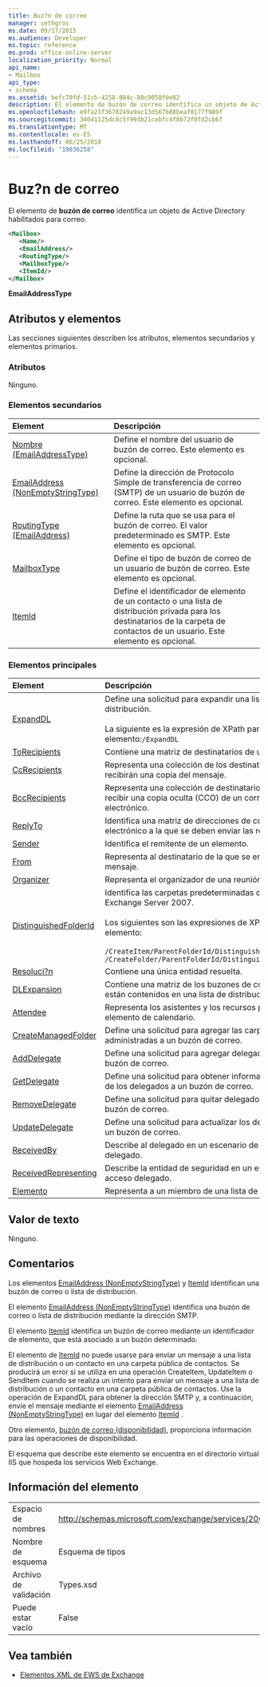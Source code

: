 ```yaml
---
title: Buz?n de correo
manager: sethgros
ms.date: 09/17/2015
ms.audience: Developer
ms.topic: reference
ms.prod: office-online-server
localization_priority: Normal
api_name:
- Mailbox
api_type:
- schema
ms.assetid: befc70fd-51cb-4258-884c-80c9050f0e82
description: El elemento de buzón de correo identifica un objeto de Active Directory habilitados para correo.
ms.openlocfilehash: e9fa21f3678249a9ac13d567b88beaf0177f989f
ms.sourcegitcommit: 34041125dc8c5f993b21cebfc4f8b72f0fd2cb6f
ms.translationtype: MT
ms.contentlocale: es-ES
ms.lasthandoff: 06/25/2018
ms.locfileid: "19836258"
---
```

# <a name="mailbox"></a>Buz?n de correo

El elemento de **buzón de correo** identifica un objeto de Active Directory habilitados para correo. 
  
```XML
<Mailbox>
   <Name/>
   <EmailAddress/>
   <RoutingType/>
   <MailboxType/>
   <ItemId/>
</Mailbox>
```

**EmailAddressType**

## <a name="attributes-and-elements"></a>Atributos y elementos

Las secciones siguientes describen los atributos, elementos secundarios y elementos primarios.
  
### <a name="attributes"></a>Atributos

Ninguno.
  
### <a name="child-elements"></a>Elementos secundarios

|**Element**|**Descripción**|
|:-----|:-----|
|[Nombre (EmailAddressType)](name-emailaddresstype.md) <br/> |Define el nombre del usuario de buzón de correo. Este elemento es opcional.  <br/> |
|[EmailAddress (NonEmptyStringType)](emailaddress-nonemptystringtype.md) <br/> |Define la dirección de Protocolo Simple de transferencia de correo (SMTP) de un usuario de buzón de correo. Este elemento es opcional.  <br/> |
|[RoutingType (EmailAddress)](routingtype-emailaddress.md) <br/> |Define la ruta que se usa para el buzón de correo. El valor predeterminado es SMTP. Este elemento es opcional.  <br/> |
|[MailboxType](mailboxtype.md) <br/> |Define el tipo de buzón de correo de un usuario de buzón de correo. Este elemento es opcional.  <br/> |
|[ItemId](itemid.md) <br/> |Define el identificador de elemento de un contacto o una lista de distribución privada para los destinatarios de la carpeta de contactos de un usuario. Este elemento es opcional.  <br/> |
   
### <a name="parent-elements"></a>Elementos principales

|**Element**|**Descripción**|
|:-----|:-----|
|[ExpandDL](expanddl.md) <br/> |Define una solicitud para expandir una lista de distribución. <br/> <br/> La siguiente es la expresión de XPath para este elemento:` /ExpandDL ` <br/> |
|[ToRecipients](torecipients.md) <br/> |Contiene una matriz de destinatarios de un elemento.  <br/> |
|[CcRecipients](ccrecipients.md) <br/> |Representa una colección de los destinatarios que recibirán una copia del mensaje.  <br/> |
|[BccRecipients](bccrecipients.md) <br/> |Representa una colección de destinatarios para recibir una copia oculta (CCO) de un correo electrónico.  <br/> |
|[ReplyTo](replyto.md) <br/> |Identifica una matriz de direcciones de correo electrónico a la que se deben enviar las respuestas.  <br/> |
|[Sender](sender.md) <br/> |Identifica el remitente de un elemento.  <br/> |
|[From](from.md) <br/> |Representa al destinatario de la que se envió el mensaje.  <br/> |
|[Organizer](organizer.md) <br/> |Representa el organizador de una reunión.  <br/> |
|[DistinguishedFolderId](distinguishedfolderid.md) <br/> | Identifica las carpetas predeterminadas de Microsoft Exchange Server 2007.  <br/><br/>  Los siguientes son las expresiones de XPath para este elemento: <br/> <br/>  `/CreateItem/ParentFolderId/DistinguishedFolderId` <br/>  `/CreateFolder/ParentFolderId/DistinguishedFolderId` <br/> |
|[Resoluci?n](resolution.md) <br/> |Contiene una única entidad resuelta.  <br/> |
|[DLExpansion](dlexpansion.md) <br/> |Contiene una matriz de los buzones de correo que están contenidos en una lista de distribución.  <br/> |
|[Attendee](attendee.md) <br/> |Representa los asistentes y los recursos para un elemento de calendario.  <br/> |
|[CreateManagedFolder](createmanagedfolder.md) <br/> |Define una solicitud para agregar las carpetas administradas a un buzón de correo.  <br/> |
|[AddDelegate](adddelegate.md) <br/> |Define una solicitud para agregar delegados a un buzón de correo.  <br/> |
|[GetDelegate](getdelegate.md) <br/> |Define una solicitud para obtener información acerca de los delegados a un buzón de correo.  <br/> |
|[RemoveDelegate](removedelegate.md) <br/> |Define una solicitud para quitar delegados de un buzón de correo.  <br/> |
|[UpdateDelegate](updatedelegate.md) <br/> |Define una solicitud para actualizar los delegados en un buzón de correo.  <br/> |
|[ReceivedBy](receivedby.md) <br/> |Describe al delegado en un escenario de acceso delegado.  <br/> |
|[ReceivedRepresenting](receivedrepresenting.md) <br/> |Describe la entidad de seguridad en un escenario de acceso delegado.  <br/> |
|[Elemento](member-ex15websvcsotherref.md) <br/> |Representa a un miembro de una lista de distribución.  <br/> |
   
## <a name="text-value"></a>Valor de texto

Ninguno.
  
## <a name="remarks"></a>Comentarios

Los elementos [EmailAddress (NonEmptyStringType)](emailaddress-nonemptystringtype.md) y [ItemId](itemid.md) identifican una buzón de correo o lista de distribución. 

El elemento [EmailAddress (NonEmptyStringType)](emailaddress-nonemptystringtype.md) identifica una buzón de correo o lista de distribución mediante la dirección SMTP. 

El elemento [ItemId](itemid.md) identifica un buzón de correo mediante un identificador de elemento, que está asociado a un buzón determinado. 

El elemento de [ItemId](itemid.md) no puede usarse para enviar un mensaje a una lista de distribución o un contacto en una carpeta pública de contactos. Se producirá un error si se utiliza en una operación CreateItem, UpdateItem o SendItem cuando se realiza un intento para enviar un mensaje a una lista de distribución o un contacto en una carpeta pública de contactos. Use la operación de ExpandDL para obtener la dirección SMTP y, a continuación, envíe el mensaje mediante el elemento [EmailAddress (NonEmptyStringType)](emailaddress-nonemptystringtype.md) en lugar del elemento [ItemId](itemid.md) . 
  
Otro elemento, [buzón de correo (disponibilidad)](mailbox-availability.md), proporciona información para las operaciones de disponibilidad. 
  
El esquema que describe este elemento se encuentra en el directorio virtual IIS que hospeda los servicios Web Exchange.
  
## <a name="element-information"></a>Información del elemento

|||
|:-----|:-----|
|Espacio de nombres  <br/> |http://schemas.microsoft.com/exchange/services/2006/types  <br/> |
|Nombre de esquema  <br/> |Esquema de tipos  <br/> |
|Archivo de validación  <br/> |Types.xsd  <br/> |
|Puede estar vacío  <br/> |False  <br/> |
   
## <a name="see-also"></a>Vea también

- [Elementos XML de EWS de Exchange](ews-xml-elements-in-exchange.md)


